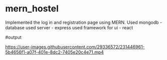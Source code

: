 # mern_hostel



Implemented the log in and registration page
using MERN.
Used mongodb - database 
used server - express
used framework for ui - react


#output


https://user-images.githubusercontent.com/29336572/231446961-5b4656f1-a07f-401e-8dc2-7405e20c4e71.mp4

